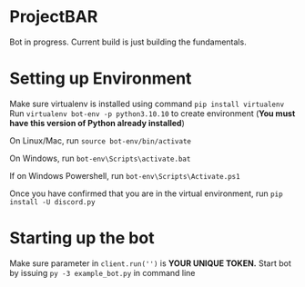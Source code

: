 # ProjectBAR

Bot in progress.
Current build is just building the fundamentals.

# Setting up Environment
Make sure virtualenv is installed using command `pip install virtualenv`
Run `virtualenv bot-env -p python3.10.10` to create environment (**You must have this version of Python already installed**)

On Linux/Mac, run `source bot-env/bin/activate`

On Windows, run `bot-env\Scripts\activate.bat`

If on Windows Powershell, run `bot-env\Scripts\Activate.ps1`

Once you have confirmed that you are in the virtual environment, run `pip install -U discord.py`

# Starting up the bot
Make sure parameter in `client.run('')` is **YOUR UNIQUE TOKEN.**
Start bot by issuing `py -3 example_bot.py` in command line
